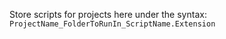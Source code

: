 Store scripts for projects here under the syntax: 
`ProjectName_FolderToRunIn_ScriptName.Extension`
